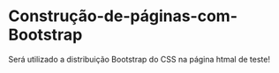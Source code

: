# Construção-de-páginas-com-Bootstrap

Será utilizado a distribuição Bootstrap do CSS na página htmal de teste!

